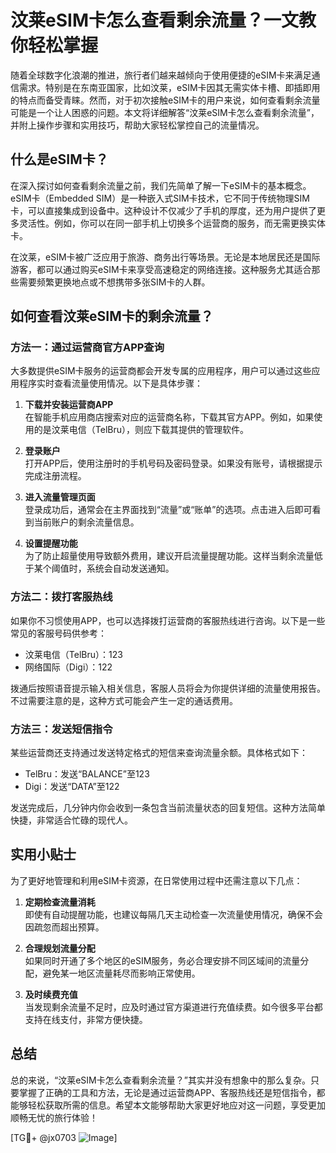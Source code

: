 # 汶莱eSIM卡怎么查看剩余流量？一文教你轻松掌握

随着全球数字化浪潮的推进，旅行者们越来越倾向于使用便捷的eSIM卡来满足通信需求。特别是在东南亚国家，比如汶莱，eSIM卡因其无需实体卡槽、即插即用的特点而备受青睐。然而，对于初次接触eSIM卡的用户来说，如何查看剩余流量可能是一个让人困惑的问题。本文将详细解答“汶莱eSIM卡怎么查看剩余流量”，并附上操作步骤和实用技巧，帮助大家轻松掌控自己的流量情况。

## 什么是eSIM卡？

在深入探讨如何查看剩余流量之前，我们先简单了解一下eSIM卡的基本概念。eSIM卡（Embedded SIM）是一种嵌入式SIM卡技术，它不同于传统物理SIM卡，可以直接集成到设备中。这种设计不仅减少了手机的厚度，还为用户提供了更多灵活性。例如，你可以在同一部手机上切换多个运营商的服务，而无需更换实体卡。

在汶莱，eSIM卡被广泛应用于旅游、商务出行等场景。无论是本地居民还是国际游客，都可以通过购买eSIM卡来享受高速稳定的网络连接。这种服务尤其适合那些需要频繁更换地点或不想携带多张SIM卡的人群。

## 如何查看汶莱eSIM卡的剩余流量？

### 方法一：通过运营商官方APP查询

大多数提供eSIM卡服务的运营商都会开发专属的应用程序，用户可以通过这些应用程序实时查看流量使用情况。以下是具体步骤：

1. **下载并安装运营商APP**  
   在智能手机应用商店搜索对应的运营商名称，下载其官方APP。例如，如果使用的是汶莱电信（TelBru），则应下载其提供的管理软件。

2. **登录账户**  
   打开APP后，使用注册时的手机号码及密码登录。如果没有账号，请根据提示完成注册流程。

3. **进入流量管理页面**  
   登录成功后，通常会在主界面找到“流量”或“账单”的选项。点击进入后即可看到当前账户的剩余流量信息。

4. **设置提醒功能**  
   为了防止超量使用导致额外费用，建议开启流量提醒功能。这样当剩余流量低于某个阈值时，系统会自动发送通知。

### 方法二：拨打客服热线

如果你不习惯使用APP，也可以选择拨打运营商的客服热线进行咨询。以下是一些常见的客服号码供参考：
- 汶莱电信（TelBru）：123
- 网络国际（Digi）：122

拨通后按照语音提示输入相关信息，客服人员将会为你提供详细的流量使用报告。不过需要注意的是，这种方式可能会产生一定的通话费用。

### 方法三：发送短信指令

某些运营商还支持通过发送特定格式的短信来查询流量余额。具体格式如下：
- TelBru：发送“BALANCE”至123
- Digi：发送“DATA”至122

发送完成后，几分钟内你会收到一条包含当前流量状态的回复短信。这种方法简单快捷，非常适合忙碌的现代人。

## 实用小贴士

为了更好地管理和利用eSIM卡资源，在日常使用过程中还需注意以下几点：

1. **定期检查流量消耗**  
   即使有自动提醒功能，也建议每隔几天主动检查一次流量使用情况，确保不会因疏忽而超出预算。

2. **合理规划流量分配**  
   如果同时开通了多个地区的eSIM服务，务必合理安排不同区域间的流量分配，避免某一地区流量耗尽而影响正常使用。

3. **及时续费充值**  
   当发现剩余流量不足时，应及时通过官方渠道进行充值续费。如今很多平台都支持在线支付，非常方便快捷。

## 总结

总的来说，“汶莱eSIM卡怎么查看剩余流量？”其实并没有想象中的那么复杂。只要掌握了正确的工具和方法，无论是通过运营商APP、客服热线还是短信指令，都能够轻松获取所需的信息。希望本文能够帮助大家更好地应对这一问题，享受更加顺畅无忧的旅行体验！

[TG💪+ @jx0703 ![Image](https://github.com/user-attachments/assets/dbca1d08-cadb-493c-b0ec-ad6f7a83f270)]